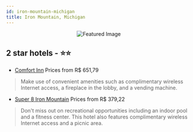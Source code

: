 ```yaml
---
id: iron-mountain-michigan
title: Iron Mountain, Michigan
---
```


<center><img src="https://i.travelapi.com/hotels/1000000/30000/27100/27072/5e43f21b_z.jpg" alt="Featured Image" /></center>


##  2 star hotels - ⭐️⭐️

-    [Comfort Inn](https://us.hurb.com/hotels/iron-mountain/comfort-inn-JNP-JP852407?cmp=18055) Prices from R$ 651,79
   > Make use of convenient amenities such as complimentary wireless Internet access, a fireplace in the lobby, and a vending machine.
-    [Super 8 Iron Mountain](https://us.hurb.com/hotels/iron-mountain/super-8-iron-mountain-JNP-JP231068?cmp=18055) Prices from R$ 379,22
   > Don't miss out on recreational opportunities including an indoor pool and a fitness center. This hotel also features complimentary wireless Internet access and a picnic area.
